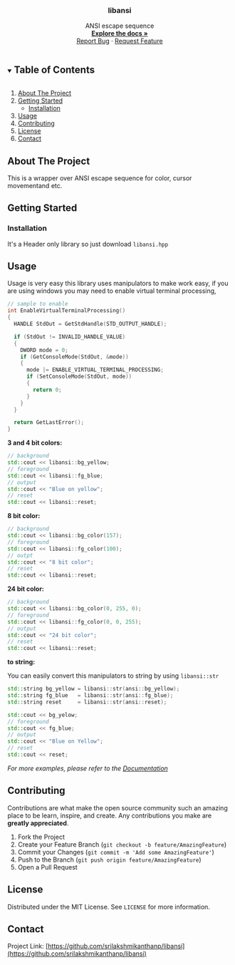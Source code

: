 <!--
 Copyright (c) 2021 Sri Lakshmi Kanthan P
 
 This software is released under the MIT License.
 https://opensource.org/licenses/MIT
-->

<!-- PROJECT LOGO -->
<br />
  <h3 align="center">libansi</h3>

  <p align="center">
    ANSI escape sequence
    <br />
    <a href="https://srilakshmikanthanp.github.io/libansi/docs/html"><strong>Explore the docs »</strong></a>
    <br />
    <a href="https://github.com/srilakshmikanthanp/libansi/issues">Report Bug</a>
    ·
    <a href="https://github.com/srilakshmikanthanp/libansi/issues">Request Feature</a>
  </p>
</p>

<!-- TABLE OF CONTENTS -->
<details open="open">
  <summary><h2 style="display: inline-block">Table of Contents</h2></summary>
  <ol>
    <li>
      <a href="#about-the-project">About The Project</a>
    </li>
    <li>
      <a href="#getting-started">Getting Started</a>
      <ul>
        <li><a href="#installation">Installation</a></li>
      </ul>
    </li>
    <li><a href="#usage">Usage</a></li>
    <li><a href="#contributing">Contributing</a></li>
    <li><a href="#license">License</a></li>
    <li><a href="#contact">Contact</a></li>
  </ol>
</details>

<!-- ABOUT THE PROJECT -->
## About The Project

This is a wrapper over ANSI escape sequence for color, cursor movementand etc.

<!-- GETTING STARTED -->
## Getting Started

### Installation

It's a Header only library so just download `libansi.hpp`

<!-- USAGE EXAMPLES -->
## Usage

Usage is very easy this library uses manipulators to make work easy, if you are using windows you may need to enable virtual terminal processing,

~~~cpp
// sample to enable
int EnableVirtualTerminalProcessing()
{
  HANDLE StdOut = GetStdHandle(STD_OUTPUT_HANDLE);

  if (StdOut != INVALID_HANDLE_VALUE)
  {
    DWORD mode = 0;
    if (GetConsoleMode(StdOut, &mode))
    {
      mode |= ENABLE_VIRTUAL_TERMINAL_PROCESSING;
      if (SetConsoleMode(StdOut, mode))
      {
        return 0;
      }
    }
  }

  return GetLastError();
}
~~~

**3 and 4 bit colors:**

~~~cpp
// background
std::cout << libansi::bg_yellow;
// foreground
std::cout << libansi::fg_blue;
// output
std::cout << "Blue on yellow";
// reset
std::cout << libansi::reset;
~~~

**8 bit color:**

~~~cpp
// background
std::cout << libansi::bg_color(157);
// foreground
std::cout << libansi::fg_color(100);
// outpt
std::cout << "8 bit color";
// reset
std::cout << libansi::reset;
~~~

**24 bit color:**

~~~cpp
// background
std::cout << libansi::bg_color(0, 255, 0);
// foreground
std::cout << libansi::fg_color(0, 0, 255);
// output
std::cout << "24 bit color";
// reset
std::cout << libansi::reset;
~~~

**to string:**

You can easily convert this manipulators to string by using `libansi::str`

~~~cpp
std::string bg_yellow = libansi::str(ansi::bg_yellow);
std::string fg_blue   = libansi::str(ansi::fg_blue);
std::string reset     = libansi::str(ansi::reset);

std::cout << bg_yelow;
// foreground
std::cout << fg_blue;
// output
std::cout << "Blue on Yellow";
// reset
std::cout << reset;
~~~

_For more examples, please refer to the [Documentation]("https://srilakshmikanthanp.github.io/libansi/docs/html")_

<!-- CONTRIBUTING -->
## Contributing

Contributions are what make the open source community such an amazing place to be learn, inspire, and create. Any contributions you make are **greatly appreciated**.

1. Fork the Project
2. Create your Feature Branch (`git checkout -b feature/AmazingFeature`)
3. Commit your Changes (`git commit -m 'Add some AmazingFeature'`)
4. Push to the Branch (`git push origin feature/AmazingFeature`)
5. Open a Pull Request

<!-- LICENSE -->
## License

Distributed under the MIT License. See `LICENSE` for more information.

<!-- CONTACT -->
## Contact

Project Link: [https://github.com/srilakshmikanthanp/libansi](https://github.com/srilakshmikanthanp/libansi)
